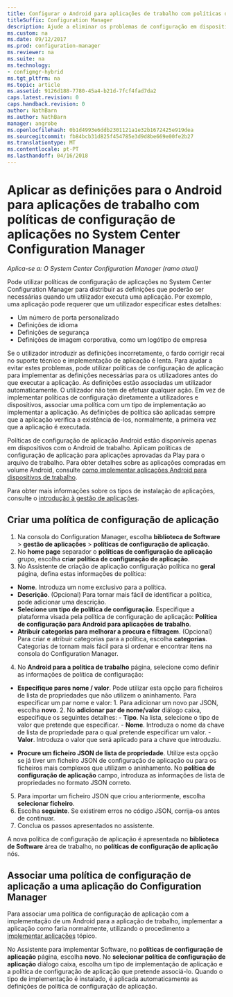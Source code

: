 ```yaml
---
title: Configurar o Android para aplicações de trabalho com políticas de configuração de aplicação
titleSuffix: Configuration Manager
description: Ajude a eliminar os problemas de configuração em dispositivos com Android para trabalho ao implementar políticas de configuração de aplicação para os utilizadores antes de poderem executam as aplicações.
ms.custom: na
ms.date: 09/12/2017
ms.prod: configuration-manager
ms.reviewer: na
ms.suite: na
ms.technology:
- configmgr-hybrid
ms.tgt_pltfrm: na
ms.topic: article
ms.assetid: 9126d188-7780-45a4-b21d-7fcf4fad7da2
caps.latest.revision: 0
caps.handback.revision: 0
author: NathBarn
ms.author: NathBarn
manager: angrobe
ms.openlocfilehash: 0b1d4993e6ddb2301121a1e32b1672425e919dea
ms.sourcegitcommit: fb84bcb31d825f454785e3d9d8be669e00fe2b27
ms.translationtype: MT
ms.contentlocale: pt-PT
ms.lasthandoff: 04/16/2018
---
```

# <a name="apply-settings-to-android-for-work-apps-with-app-configuration-policies-in-system-center-configuration-manager"></a>Aplicar as definições para o Android para aplicações de trabalho com políticas de configuração de aplicações no System Center Configuration Manager

*Aplica-se a: O System Center Configuration Manager (ramo atual)*

Pode utilizar políticas de configuração de aplicações no System Center Configuration Manager para distribuir as definições que poderão ser necessárias quando um utilizador executa uma aplicação. Por exemplo, uma aplicação pode requerer que um utilizador especificar estes detalhes:
- Um número de porta personalizado
- Definições de idioma
- Definições de segurança
- Definições de imagem corporativa, como um logótipo de empresa

Se o utilizador introduzir as definições incorretamente, o fardo corrigir recai no suporte técnico e implementação de aplicação é lenta. Para ajudar a evitar estes problemas, pode utilizar políticas de configuração de aplicação para implementar as definições necessárias para os utilizadores antes do que executar a aplicação. As definições estão associadas um utilizador automaticamente. O utilizador não tem de efetuar qualquer ação.
Em vez de implementar políticas de configuração diretamente a utilizadores e dispositivos, associar uma política com um tipo de implementação ao implementar a aplicação. As definições de política são aplicadas sempre que a aplicação verifica a existência de-los, normalmente, a primeira vez que a aplicação é executada.

Políticas de configuração de aplicação Android estão disponíveis apenas em dispositivos com o Android de trabalho. Aplicam políticas de configuração de aplicação para aplicações aprovadas da Play para o arquivo de trabalho. Para obter detalhes sobre as aplicações compradas em volume Android, consulte [como implementar aplicações Android para dispositivos de trabalho](https://docs.microsoft.com/intune/deploy-use/android-for-work-apps).

Para obter mais informações sobre os tipos de instalação de aplicações, consulte o [introdução à gestão de aplicações](/sccm/apps/understand/introduction-to-application-management).

## <a name="create-an-app-configuration-policy"></a>Criar uma política de configuração de aplicação

1. Na consola do Configuration Manager, escolha **biblioteca de Software** > **gestão de aplicações** > **políticas de configuração de aplicação**.
2. No **home page** separador o **políticas de configuração de aplicação** grupo, escolha **criar política de configuração de aplicação**.
3. No Assistente de criação de aplicação configuração política no **geral** página, defina estas informações de política:
  - **Nome**. Introduza um nome exclusivo para a política.
  - **Descrição**. (Opcional) Para tornar mais fácil de identificar a política, pode adicionar uma descrição.
  -  **Selecione um tipo de política de configuração**. Especifique a plataforma visada pela política de configuração de aplicação: **Política de configuração para Android para aplicações de trabalho**.
  -  **Atribuir categorias para melhorar a procura e filtragem**. (Opcional) Para criar e atribuir categorias para a política, escolha **categorias**. Categorias de tornam mais fácil para si ordenar e encontrar itens na consola do Configuration Manager.
4. No **Android para a política de trabalho** página, selecione como definir as informações de política de configuração:
  - **Especifique pares nome / valor**. Pode utilizar esta opção para ficheiros de lista de propriedades que não utilizem o aninhamento. Para especificar um par nome e valor:
        1. Para adicionar um novo par JSON, escolha **novo**.
        2. No **adicionar par de nome/valor** diálogo caixa, especifique os seguintes detalhes:
            - **Tipo**. Na lista, selecione o tipo de valor que pretende que especificar.
            - **Nome**. Introduza o nome da chave de lista de propriedade para o qual pretende especificar um valor.
            - **Valor**. Introduza o valor que será aplicado para a chave que introduziu.

  - **Procure um ficheiro JSON de lista de propriedade**. Utilize esta opção se já tiver um ficheiro JSON de configuração de aplicação ou para os ficheiros mais complexos que utilizam o aninhamento. No **política de configuração de aplicação** campo, introduza as informações de lista de propriedades no formato JSON correto.
5. Para importar um ficheiro JSON que criou anteriormente, escolha **selecionar ficheiro**.
6. Escolha **seguinte**. Se existirem erros no código JSON, corrija-os antes de continuar.
7. Conclua os passos apresentados no assistente.

A nova política de configuração de aplicação é apresentada no **biblioteca de Software** área de trabalho, no **políticas de configuração de aplicação** nós.

## <a name="associate-an-app-configuration-policy-with-a-configuration-manager-application"></a>Associar uma política de configuração de aplicação a uma aplicação do Configuration Manager

Para associar uma política de configuração de aplicação com a implementação de um Android para a aplicação de trabalho, implementar a aplicação como faria normalmente, utilizando o procedimento a [implementar aplicações](/sccm/apps/deploy-use/deploy-applications) tópico.

No Assistente para implementar Software, no **políticas de configuração de aplicação** página, escolha **novo**. No **selecionar política de configuração de aplicação** diálogo caixa, escolha um tipo de implementação de aplicação e a política de configuração de aplicação que pretende associá-lo.
Quando o tipo de implementação é instalado, é aplicada automaticamente as definições de política de configuração de aplicação.
